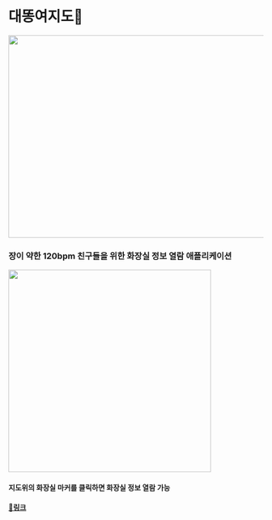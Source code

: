 # 대똥여지도💩

<img src="https://github.com/PlayYoungRock/Daeddong-client-frontend/assets/63578094/16ec47b6-6bfc-4e0d-8441-9840ab23ae64" width="600px" height="400px"/>

### 장이 약한 120bpm 친구들을 위한 화장실 정보 열람 애플리케이션


<img src="https://github.com/PlayYoungRock/Daeddong-client-frontend/assets/63578094/2916597e-3d94-4ac3-8442-335194bde931" width="400px" height="400px"/>

#### 지도위의 화장실 마커를 클릭하면 화장실 정보 열람 가능
#### [🔗링크](http://daeddong-admin-front.store/)

